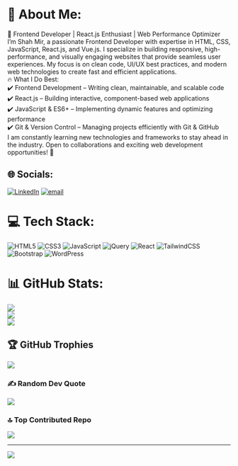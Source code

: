 # 💫 About Me:
🚀 Frontend Developer | React.js Enthusiast | Web Performance Optimizer<br>I’m Shah Mir, a passionate Frontend Developer with expertise in HTML, CSS, JavaScript, React.js, and Vue.js. I specialize in building responsive, high-performance, and visually engaging websites that provide seamless user experiences. My focus is on clean code, UI/UX best practices, and modern web technologies to create fast and efficient applications.<br>🔥 What I Do Best:<br>✔️ Frontend Development – Writing clean, maintainable, and scalable code<br>✔️ React.js – Building interactive, component-based web applications<br>✔️ JavaScript & ES6+ – Implementing dynamic features and optimizing performance<br>✔️ Git & Version Control – Managing projects efficiently with Git & GitHub<br>I am constantly learning new technologies and frameworks to stay ahead in the industry. Open to collaborations and exciting web development opportunities! 🚀


## 🌐 Socials:
[![LinkedIn](https://img.shields.io/badge/LinkedIn-%230077B5.svg?logo=linkedin&logoColor=white)](https://linkedin.com/in/https://www.linkedin.com/in/shah-mir-09a038348/) [![email](https://img.shields.io/badge/Email-D14836?logo=gmail&logoColor=white)](mailto:areebshiekh.1503b@gmail.com) 

# 💻 Tech Stack:
![HTML5](https://img.shields.io/badge/html5-%23E34F26.svg?style=for-the-badge&logo=html5&logoColor=white) ![CSS3](https://img.shields.io/badge/css3-%231572B6.svg?style=for-the-badge&logo=css3&logoColor=white) ![JavaScript](https://img.shields.io/badge/javascript-%23323330.svg?style=for-the-badge&logo=javascript&logoColor=%23F7DF1E) ![jQuery](https://img.shields.io/badge/jquery-%230769AD.svg?style=for-the-badge&logo=jquery&logoColor=white) ![React](https://img.shields.io/badge/react-%2320232a.svg?style=for-the-badge&logo=react&logoColor=%2361DAFB) ![TailwindCSS](https://img.shields.io/badge/tailwindcss-%2338B2AC.svg?style=for-the-badge&logo=tailwind-css&logoColor=white) ![Bootstrap](https://img.shields.io/badge/bootstrap-%238511FA.svg?style=for-the-badge&logo=bootstrap&logoColor=white) ![WordPress](https://img.shields.io/badge/WordPress-%23117AC9.svg?style=for-the-badge&logo=WordPress&logoColor=white)
# 📊 GitHub Stats:
![](https://github-readme-stats.vercel.app/api?username=DataDrifter63&theme=dark&hide_border=false&include_all_commits=true&count_private=true)<br/>
![](https://github-readme-streak-stats.herokuapp.com/?user=DataDrifter63&theme=dark&hide_border=false)<br/>
![](https://github-readme-stats.vercel.app/api/top-langs/?username=DataDrifter63&theme=dark&hide_border=false&include_all_commits=true&count_private=true&layout=compact)

## 🏆 GitHub Trophies
![](https://github-profile-trophy.vercel.app/?username=DataDrifter63&theme=radical&no-frame=false&no-bg=true&margin-w=4)

### ✍️ Random Dev Quote
![](https://quotes-github-readme.vercel.app/api?type=horizontal&theme=radical)

### 🔝 Top Contributed Repo
![](https://github-contributor-stats.vercel.app/api?username=DataDrifter63&limit=5&theme=dark&combine_all_yearly_contributions=true)

---
[![](https://visitcount.itsvg.in/api?id=DataDrifter63&icon=0&color=0)](https://visitcount.itsvg.in)

<!-- Proudly created with GPRM ( https://gprm.itsvg.in ) -->
